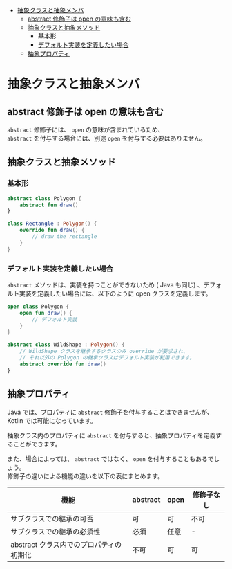 - [抽象クラスと抽象メンバ](#抽象クラスと抽象メンバ)
  - [abstract 修飾子は open の意味も含む](#abstract-修飾子は-open-の意味も含む)
  - [抽象クラスと抽象メソッド](#抽象クラスと抽象メソッド)
    - [基本形](#基本形)
    - [デフォルト実装を定義したい場合](#デフォルト実装を定義したい場合)
  - [抽象プロパティ](#抽象プロパティ)


# 抽象クラスと抽象メンバ

## abstract 修飾子は open の意味も含む

`abstract` 修飾子には、 `open` の意味が含まれているため、  
`abstract` を付与する場合には、別途 `open` を付与する必要はありません。


## 抽象クラスと抽象メソッド

### 基本形

```Kotlin
abstract class Polygon {
    abstract fun draw()
}

class Rectangle : Polygon() {
    override fun draw() {
        // draw the rectangle
    }
}
```

### デフォルト実装を定義したい場合

`abstract` メソッドは、実装を持つことができないため ( Java も同じ) 、デフォルト実装を定義したい場合には、以下のように open クラスを定義します。

```Kotlin
open class Polygon {
    open fun draw() {
        // デフォルト実装
    }
}

abstract class WildShape : Polygon() {
    // WildShape クラスを継承するクラスのみ override が要求され、
    // それ以外の Polygon の継承クラスはデフォルト実装が利用できます。
    abstract override fun draw()
}
```


## 抽象プロパティ

Java では、プロパティに `abstract` 修飾子を付与することはできませんが、 Kotlin では可能になっています。

抽象クラス内のプロパティに `abstract` を付与すると、抽象プロパティを定義することができます。

また、場合によっては、 `abstract` ではなく、 `open` を付与することもあるでしょう。  
修飾子の違いによる機能の違いを以下の表にまとめます。

| 機能                                    | abstract | open | 修飾子なし |
| --------------------------------------- | -------- | ---- | ---------- |
| サブクラスでの継承の可否                | 可       | 可   | 不可       |
| サブクラスでの継承の必須性              | 必須     | 任意 | -          |
| abstract クラス内でのプロパティの初期化 | 不可     | 可   | 可         |




